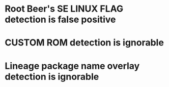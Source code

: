 # Root Beer's SE LINUX FLAG detection is false positive 
# CUSTOM ROM detection is ignorable
# Lineage package name overlay detection is ignorable
